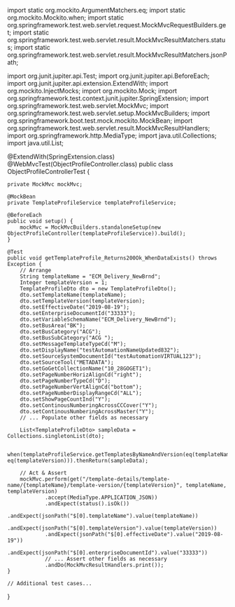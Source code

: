 import static org.mockito.ArgumentMatchers.eq;
import static org.mockito.Mockito.when;
import static org.springframework.test.web.servlet.request.MockMvcRequestBuilders.get;
import static org.springframework.test.web.servlet.result.MockMvcResultMatchers.status;
import static org.springframework.test.web.servlet.result.MockMvcResultMatchers.jsonPath;

import org.junit.jupiter.api.Test;
import org.junit.jupiter.api.BeforeEach;
import org.junit.jupiter.api.extension.ExtendWith;
import org.mockito.InjectMocks;
import org.mockito.Mock;
import org.springframework.test.context.junit.jupiter.SpringExtension;
import org.springframework.test.web.servlet.MockMvc;
import org.springframework.test.web.servlet.setup.MockMvcBuilders;
import org.springframework.boot.test.mock.mockito.MockBean;
import org.springframework.test.web.servlet.result.MockMvcResultHandlers;
import org.springframework.http.MediaType;
import java.util.Collections;
import java.util.List;

@ExtendWith(SpringExtension.class)
@WebMvcTest(ObjectProfileController.class)
public class ObjectProfileControllerTest {

    private MockMvc mockMvc;

    @MockBean
    private TemplateProfileService templateProfileService;

    @BeforeEach
    public void setup() {
        mockMvc = MockMvcBuilders.standaloneSetup(new ObjectProfileController(templateProfileService)).build();
    }

    @Test
    public void getTemplateProfile_Returns200Ok_WhenDataExists() throws Exception {
        // Arrange
        String templateName = "ECM_Delivery_NewBrnd";
        Integer templateVersion = 1;
        TemplateProfileDto dto = new TemplateProfileDto();
        dto.setTemplateName(templateName);
        dto.setTemplateVersion(templateVersion);
        dto.setEffectiveDate("2019-08-19");
        dto.setEnterpriseDocumentId("33333");
        dto.setVariableSchemaName("ECM_Delivery_NewBrnd");
        dto.setBusArea("BK");
        dto.setBusCategory("ACG");
        dto.setBusSubCategory("ACG ");
        dto.setMessageTemplateTypeCd("M");
        dto.setDisplayName("testAutomationNameUpdated832");
        dto.setSourceSystemDocumentId("testAutomationVIRTUAL123");
        dto.setSourceTool("METADATA");
        dto.setGoGetCollectionName("10_28GOGET1");
        dto.setPageNumberHorizAlignCd("right");
        dto.setPageNumberTypeCd("D");
        dto.setPageNumberVertAlignCd("bottom");
        dto.setPageNumberDisplayRangeCd("ALL");
        dto.setShowPageCountInd("Y");
        dto.setContinousNumberingAcrossCCCover("Y");
        dto.setContinousNumberingAcrossMaster("Y");
        // ... Populate other fields as necessary

        List<TemplateProfileDto> sampleData = Collections.singletonList(dto);
        
        when(templateProfileService.getTemplatesByNameAndVersion(eq(templateName), eq(templateVersion))).thenReturn(sampleData);

        // Act & Assert
        mockMvc.perform(get("/template-details/template-name/{templateName}/template-version/{templateVersion}", templateName, templateVersion)
                .accept(MediaType.APPLICATION_JSON))
                .andExpect(status().isOk())
                .andExpect(jsonPath("$[0].templateName").value(templateName))
                .andExpect(jsonPath("$[0].templateVersion").value(templateVersion))
                .andExpect(jsonPath("$[0].effectiveDate").value("2019-08-19"))
                .andExpect(jsonPath("$[0].enterpriseDocumentId").value("33333"))
                // ... Assert other fields as necessary
                .andDo(MockMvcResultHandlers.print());
    }

    // Additional test cases...
}
